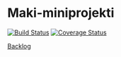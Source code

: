 # Maki-miniprojekti
[![Build Status](https://travis-ci.org/aalri/Maki-miniprojekti.svg?branch=master)](https://travis-ci.org/aalri/Maki-miniprojekti)
[![Coverage Status](https://coveralls.io/repos/github/aalri/Maki-miniprojekti/badge.svg?branch=master)](https://coveralls.io/github/aalri/Maki-miniprojekti?branch=master)

[Backlog](https://docs.google.com/spreadsheets/d/1jtOpXgej0HgQPqO3x0lLrMbt2etaI0GsMm9G2m00gns/edit?usp=sharing)


